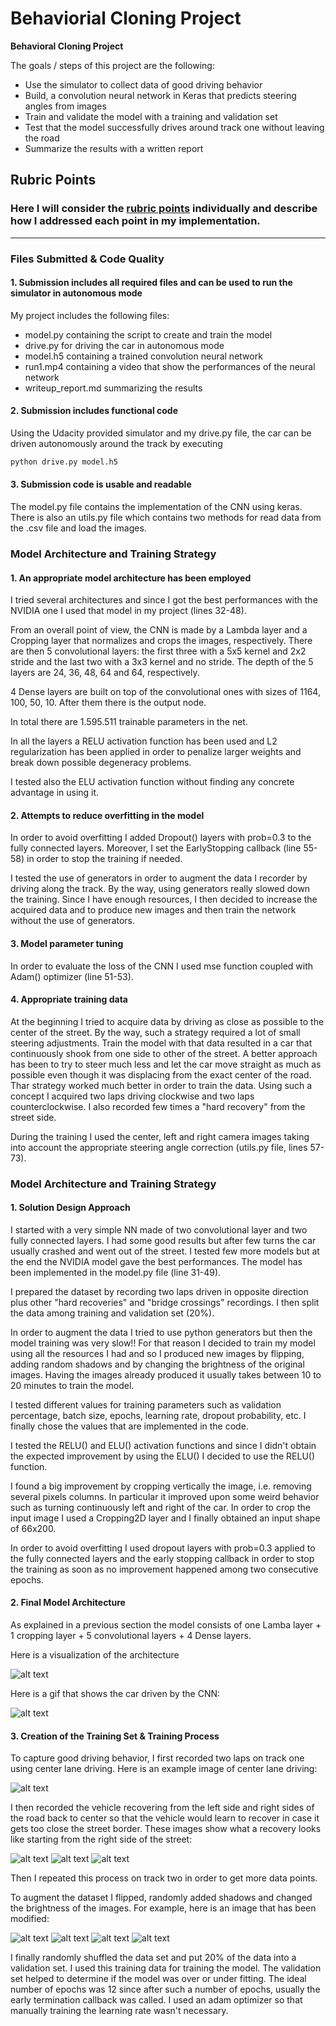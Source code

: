 # Behaviorial Cloning Project

**Behavioral Cloning Project**

The goals / steps of this project are the following:
* Use the simulator to collect data of good driving behavior
* Build, a convolution neural network in Keras that predicts steering angles from images
* Train and validate the model with a training and validation set
* Test that the model successfully drives around track one without leaving the road
* Summarize the results with a written report

## Rubric Points
### Here I will consider the [rubric points](https://review.udacity.com/#!/rubrics/432/view) individually and describe how I addressed each point in my implementation.  

---
### Files Submitted & Code Quality

#### 1. Submission includes all required files and can be used to run the simulator in autonomous mode

My project includes the following files:
* model.py containing the script to create and train the model
* drive.py for driving the car in autonomous mode
* model.h5 containing a trained convolution neural network 
* run1.mp4 containing a video that show the performances of the neural network 
* writeup_report.md summarizing the results

#### 2. Submission includes functional code
Using the Udacity provided simulator and my drive.py file, the car can be driven autonomously around the track by executing 
```sh
python drive.py model.h5
```

#### 3. Submission code is usable and readable

The model.py file contains the implementation of the CNN using keras. There is also an utils.py file which contains two methods for read data from the .csv file and load the images. 

### Model Architecture and Training Strategy

#### 1. An appropriate model architecture has been employed

I tried several architectures and since I got the best performances with the NVIDIA one I used that model in my project (lines 32-48).

From an overall point of view, the CNN is made by a Lambda layer and a Cropping layer that normalizes and crops the images, respectively.
There are then 5 convolutional layers: the first three with a 5x5 kernel and 2x2 stride and the last two with a 3x3 kernel and no stride.
The depth of the 5 layers are 24, 36, 48, 64 and 64, respectively. 

4 Dense layers are built on top of the convolutional ones with sizes of 1164, 100, 50,  10. After them there is the output node.

In total there are 1.595.511 trainable parameters in the net.

In all the layers a RELU activation function has been used and L2 regularization has been applied in order to penalize larger weights and break down possible degeneracy problems.

I tested also the ELU activation function without finding any concrete advantage in using it.

#### 2. Attempts to reduce overfitting in the model

In order to avoid overfitting I added Dropout() layers with prob=0.3 to the fully connected layers. Moreover, I set the EarlyStopping callback (line 55-58) in order to stop the training if needed.

I tested the use of generators in order to augment the data I recorder by driving along the track. By the way, using generators really slowed down the training. Since I have enough resources, I then decided to increase the acquired data and to produce new images and then train the network without the use of generators.

#### 3. Model parameter tuning

In order to evaluate the loss of the CNN I used mse function coupled with Adam() optimizer (line 51-53). 

#### 4. Appropriate training data

At the beginning I tried to acquire data by driving as close as possible to the center of the street. By the way, such a strategy required a lot of small steering adjustments. Train the model with that data resulted in a car that continuously shook from one side to other of the street. A better approach has been to try to steer much less and let the car move straight as much as possible even though it was displacing from the exact center of the road. Thar strategy worked much better in order to train the data. Using such a concept I acquired two laps driving clockwise and two laps counterclockwise. I also recorded few times a "hard recovery" from the street side.

During the training I used the center, left and right camera images taking into account the appropriate steering angle correction (utils.py file, lines 57-73).

### Model Architecture and Training Strategy

#### 1. Solution Design Approach

I started with a very simple NN made of two convolutional layer and two fully connected layers. I had some good results but after few turns the car usually crashed and went out of the street. I tested few more models but at the end the NVIDIA model gave the best performances. The model has been implemented in the model.py file (line 31-49).

I prepared the dataset by recording two laps driven in opposite direction plus other "hard recoveries" and "bridge crossings" recordings. I then split the data among training and validation set (20%). 

In order to augment the data I tried to use python generators but then the model training was very slow!! For that reason I decided to train my model using all the resources I had and so I produced new images by flipping, adding random shadows and by changing the brightness of the original images. Having the images already produced it usually takes between 10 to 20 minutes to train the model.

I tested different values for training parameters such as validation percentage, batch size, epochs, learning rate, dropout probability, etc. I finally chose the values that are implemented in the code. 

I tested the RELU() and ELU() activation functions and since I didn't obtain the expected improvement by using the ELU() I decided to use the RELU() function. 

I found a big improvement by cropping vertically the image, i.e. removing several pixels columns. In particular it improved upon some weird behavior such as turning continuously left and right of the car. In order to crop the input image I used a Cropping2D layer and I finally obtained an input shape of 66x200.

In order to avoid overfitting I used dropout layers with prob=0.3 applied to the fully connected layers and the early stopping callback in order to stop the training as soon as no improvement happened among two consecutive epochs.


 
#### 2. Final Model Architecture

As explained in a previous section the model consists of one Lamba layer + 1 cropping layer + 5 convolutional layers + 4 Dense layers.

Here is a visualization of the architecture

![alt text](https://github.com/fvmassoli/fvmassoli-CarND-Behavioral-Cloning-P3/blob/master/model.png "Model")

Here is a gif that shows the car driven by the CNN:

![alt text](https://github.com/fvmassoli/fvmassoli-CarND-Behavioral-Cloning-P3/blob/master/behavioral_cloning.gif "")


#### 3. Creation of the Training Set & Training Process

To capture good driving behavior, I first recorded two laps on track one using center lane driving. Here is an example image of center lane driving:

![alt text](https://github.com/fvmassoli/fvmassoli-CarND-Behavioral-Cloning-P3/blob/master/examples/center_driving.jpg)

I then recorded the vehicle recovering from the left side and right sides of the road back to center so that the vehicle would learn to recover in case it gets too close the street border. These images show what a recovery looks like starting from the right side of the street:

![alt text](https://github.com/fvmassoli/fvmassoli-CarND-Behavioral-Cloning-P3/blob/master/examples/center_2017_04_20_17_18_44_574.jpg)
![alt text](https://github.com/fvmassoli/fvmassoli-CarND-Behavioral-Cloning-P3/blob/master/examples/center_2017_04_20_17_18_46_017.jpg)
![alt text](https://github.com/fvmassoli/fvmassoli-CarND-Behavioral-Cloning-P3/blob/master/examples/center_2017_04_20_17_18_46_567.jpg)

Then I repeated this process on track two in order to get more data points.

To augment the dataset I flipped, randomly added shadows and changed the brightness of the images. For example, here is an image that has been modified:

![alt text](https://github.com/fvmassoli/fvmassoli-CarND-Behavioral-Cloning-P3/blob/master/examples/img/original.jpg "Original image")
![alt text](https://github.com/fvmassoli/fvmassoli-CarND-Behavioral-Cloning-P3/blob/master/examples/img/flipped.jpg "Flipped image")
![alt text](https://github.com/fvmassoli/fvmassoli-CarND-Behavioral-Cloning-P3/blob/master/examples/img/shadowed.jpg "Shadowed image")
![alt text](https://github.com/fvmassoli/fvmassoli-CarND-Behavioral-Cloning-P3/blob/master/examples/img/augmented_brightness.jpg "Augmented brightness image")
 
I finally randomly shuffled the data set and put 20% of the data into a validation set. 
I used this training data for training the model. The validation set helped to determine if the model was over or under fitting. The ideal number of epochs was 12 since after such a number of epochs, usually the early termination callback was called. I used an adam optimizer so that manually training the learning rate wasn't necessary.
